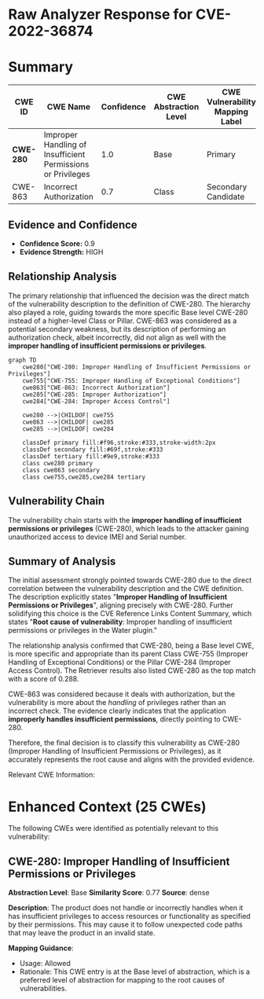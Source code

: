# Raw Analyzer Response for CVE-2022-36874

# Summary
| CWE ID  | CWE Name | Confidence | CWE Abstraction Level | CWE Vulnerability Mapping Label | CWE-Vulnerability Mapping Notes |
|-----------------|-----------------------------------------------------------------------------------------------------------------|------------|-----------------------|------------------------------------|------------------------------------------------------------------------------------------------------------------------------------|
| **CWE-280** | Improper Handling of Insufficient Permissions or Privileges | 1.0 | Base | Primary | Allowed |
| CWE-863 | Incorrect Authorization | 0.7 | Class | Secondary Candidate | Allowed-with-Review |

## Evidence and Confidence

*   **Confidence Score:** 0.9
*   **Evidence Strength:** HIGH

## Relationship Analysis
The primary relationship that influenced the decision was the direct match of the vulnerability description to the definition of CWE-280. The hierarchy also played a role, guiding towards the more specific Base level CWE-280 instead of a higher-level Class or Pillar. CWE-863 was considered as a potential secondary weakness, but its description of performing an authorization check, albeit incorrectly, did not align as well with the **improper handling of insufficient permissions or privileges**.

```mermaid
graph TD
    cwe280["CWE-280: Improper Handling of Insufficient Permissions or Privileges"]
    cwe755["CWE-755: Improper Handling of Exceptional Conditions"]
    cwe863["CWE-863: Incorrect Authorization"]
    cwe285["CWE-285: Improper Authorization"]
    cwe284["CWE-284: Improper Access Control"]

    cwe280 -->|CHILDOF| cwe755
    cwe863 -->|CHILDOF| cwe285
    cwe285 -->|CHILDOF| cwe284
    
    classDef primary fill:#f96,stroke:#333,stroke-width:2px
    classDef secondary fill:#69f,stroke:#333
    classDef tertiary fill:#9e9,stroke:#333
    class cwe280 primary
    class cwe863 secondary
    class cwe755,cwe285,cwe284 tertiary
```

## Vulnerability Chain
The vulnerability chain starts with the **improper handling of insufficient permissions or privileges** (CWE-280), which leads to the attacker gaining unauthorized access to device IMEI and Serial number.

## Summary of Analysis
The initial assessment strongly pointed towards CWE-280 due to the direct correlation between the vulnerability description and the CWE definition. The description explicitly states "**Improper Handling of Insufficient Permissions or Privileges**", aligning precisely with CWE-280. Further solidifying this choice is the CVE Reference Links Content Summary, which states "**Root cause of vulnerability**: Improper handling of insufficient permissions or privileges in the Water plugin."

The relationship analysis confirmed that CWE-280, being a Base level CWE, is more specific and appropriate than its parent Class CWE-755 (Improper Handling of Exceptional Conditions) or the Pillar CWE-284 (Improper Access Control). The Retriever results also listed CWE-280 as the top match with a score of 0.288.

CWE-863 was considered because it deals with authorization, but the vulnerability is more about the *handling* of privileges rather than an incorrect check. The evidence clearly indicates that the application **improperly handles insufficient permissions**, directly pointing to CWE-280.

Therefore, the final decision is to classify this vulnerability as CWE-280 (Improper Handling of Insufficient Permissions or Privileges), as it accurately represents the root cause and aligns with the provided evidence.

Relevant CWE Information:

# Enhanced Context (25 CWEs)
The following CWEs were identified as potentially relevant to this vulnerability:

## CWE-280: Improper Handling of Insufficient Permissions or Privileges 
**Abstraction Level**: Base
**Similarity Score**: 0.77
**Source**: dense

**Description**:
The product does not handle or incorrectly handles when it has insufficient privileges to access resources or functionality as specified by their permissions. This may cause it to follow unexpected code paths that may leave the product in an invalid state.

**Mapping Guidance**:
- Usage: Allowed
- Rationale: This CWE entry is at the Base level of abstraction, which is a preferred level of abstraction for mapping to the root causes of vulnerabilities.